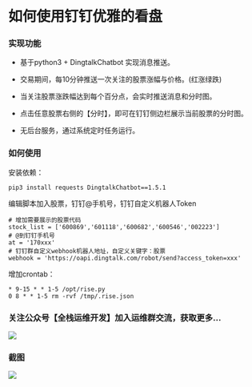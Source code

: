 
# 如何使用钉钉优雅的看盘
### 实现功能
- 基于python3 + DingtalkChatbot 实现消息推送。

- 交易期间，每10分钟推送一次关注的股票涨幅与价格。(红涨绿跌)

- 当关注股票涨跌幅达到每个百分点，会实时推送消息和分时图。

- 点击任意股票右侧的【分时】，即可在钉钉侧边栏展示当前股票的分时图。

- 无后台服务，通过系统定时任务运行。

### 如何使用

安装依赖：
```
pip3 install requests DingtalkChatbot==1.5.1
```

编辑脚本加入股票，钉钉@手机号，钉钉自定义机器人Token
```
# 增加需要展示的股票代码
stock_list = ['600869','601118','600682','600546','002223']
# @到钉钉手机号
at = '170xxx'
# 钉钉群自定义webhook机器人地址，自定义关键字：股票
webhook = 'https://oapi.dingtalk.com/robot/send?access_token=xxx'
```
增加crontab：
```
* 9-15 * * 1-5 /opt/rise.py
0 8 * * 1-5 rm -rvf /tmp/.rise.json
```
### 关注公众号【**全栈运维开发**】加入运维群交流，获取更多...
![](https://github.com/starsliao/Prometheus/blob/master/qr.jpg)


### 截图
![](https://github.com/starsliao/tools/raw/master/how-to-look-the-plate/capture.jpg)
